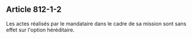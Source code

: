 Article 812-1-2
----
Les actes réalisés par le mandataire dans le cadre de sa mission sont sans effet
sur l'option héréditaire.
